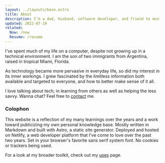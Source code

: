 ```yaml
---
layout: ../layouts/base.astro
title: About
description: I’m a dad, husband, software developer, and friend to most.
updated: 2022-07-19
related:
  Now: /now
  Resume: /resume
---
```

I've spent much of my life on a computer, despite not growing up in a technical environment. I am the son of two immigrants from Argentina, raised in tropical Miami, Florida.

As technology became more pervasive in everyday life, so did my interest in its inner workings. I grew fascinated by the limitless information both available and targeted to everyone, and how to better make sense of it all.

I love talking about tech; in learning from others as well as helping the less savvy. Wanna chat? Feel free to [contact](/contact) me.

### Colophon

This website is a reflection of my many learnings over the years and a work toward publicizing my own personal knowledge base. Mostly written in Markdown and built with Astro, a static site generator. Deployed and hosted on Netlify, a web developer platform that I've come to love over the past two years. Set in your browser's favorite sans serif system font. No cookies or trackers being used.

For a look at my broader toolkit, check out my [uses](/uses) page.